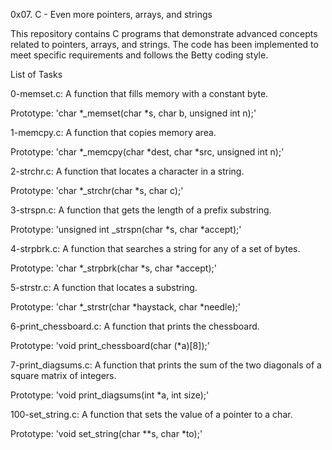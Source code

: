 0x07. C - Even more pointers, arrays, and strings

This repository contains C programs that demonstrate advanced concepts related to pointers, arrays, and strings. The code has been implemented to meet specific requirements and follows the Betty coding style.

List of Tasks

0-memset.c: A function that fills memory with a constant byte.

Prototype: 'char *_memset(char *s, char b, unsigned int n);'

1-memcpy.c: A function that copies memory area.

Prototype: 'char *_memcpy(char *dest, char *src, unsigned int n);'

2-strchr.c: A function that locates a character in a string.

Prototype: 'char *_strchr(char *s, char c);'

3-strspn.c: A function that gets the length of a prefix substring.

Prototype: 'unsigned int _strspn(char *s, char *accept);'

4-strpbrk.c: A function that searches a string for any of a set of bytes.

Prototype: 'char *_strpbrk(char *s, char *accept);'

5-strstr.c: A function that locates a substring.

Prototype: 'char *_strstr(char *haystack, char *needle);'

6-print_chessboard.c: A function that prints the chessboard.

Prototype: 'void print_chessboard(char (*a)[8]);'

7-print_diagsums.c: A function that prints the sum of the two diagonals of a square matrix of integers.

Prototype: 'void print_diagsums(int *a, int size);'

100-set_string.c: A function that sets the value of a pointer to a char.

Prototype: 'void set_string(char **s, char *to);'
